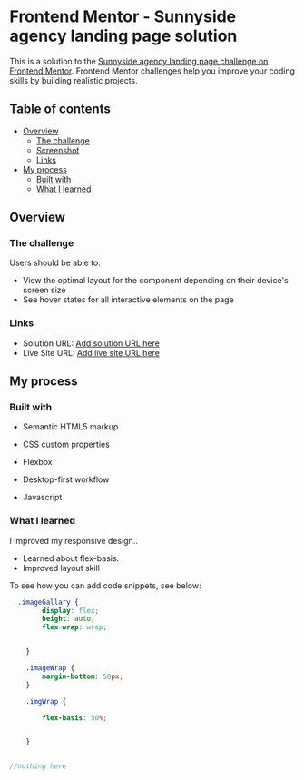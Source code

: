# Frontend Mentor - Sunnyside agency landing page solution

This is a solution to the [Sunnyside agency landing page challenge on Frontend Mentor](https://www.frontendmentor.io/challenges/sunnyside-agency-landing-page-7yVs3B6ef). Frontend Mentor challenges help you improve your coding skills by building realistic projects.

## Table of contents

- [Overview](#overview)
  - [The challenge](#the-challenge)
  - [Screenshot](#screenshot)
  - [Links](#links)
- [My process](#my-process)
  - [Built with](#built-with)
  - [What I learned](#what-i-learned)
 



## Overview

### The challenge

Users should be able to:

- View the optimal layout for the component depending on their device's screen size
- See hover states for all interactive elements on the page




### Links

- Solution URL: [Add solution URL here](https://your-solution-url.com)
- Live Site URL: [Add live site URL here](https://your-live-site-url.com)

## My process

### Built with

- Semantic HTML5 markup
- CSS custom properties
- Flexbox

- Desktop-first workflow
- Javascript



### What I learned

I improved my responsive design..
- Learned about flex-basis.
- Improved layout skill


To see how you can add code snippets, see below:


```css
  .imageGallary {
        display: flex;
        height: auto;
        flex-wrap: wrap;


    }

    .imageWrap {
        margin-bottom: 50px;
    }

    .imgWrap {

        flex-basis: 50%;


    }
```
```js

//nothing here

```
